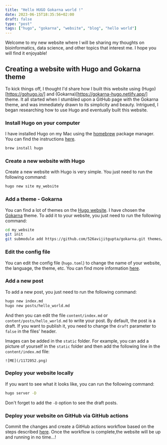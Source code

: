 ```yaml
---
title: "Hello HUGO Gokarna world !"
date: 2023-06-15T18:35:56+02:00
draft: false
type: "post"
tags: ["hugo", "gokarna", "website", "blog", "hello world"]
---
```


Welcome to my new website where I will be sharing my thoughts on bioinformatics, data science, and other topics that interest me. I hope you will find it enjoyable!

## Creating a website with Hugo and Gokarna theme

To kick things off, I thought I'd share how I built this website using (Hugo)[https://gohugo.io/] and (Gokarna)[https://gokarna-hugo.netlify.app/] theme. It all started when I stumbled upon a GitHub page with the Gokarna theme, and was immediately drawn to its simplicity and beauty. Intrigued, I began researching how to use Hugo and eventually built this website.

### Install Hugo on your computer

I have installed Hugo on my Mac using the [homebrew](https://brew.sh/) package manager. You can find the instructions [here](https://gohugo.io/getting-started/installing/).

```bash
brew install hugo
```

### Create a new website with Hugo

Create a new website with Hugo is very simple. You just need to run the following command:

```bash
hugo new site my_website
```

### Add a theme - Gokarna

You can find a lot of themes on the [Hugo website](https://themes.gohugo.io/). I have chosen the [Gokarna](https://gokarna-hugo.netlify.app/) theme. To add it to your website, you just need to run the following command:

```bash
cd my_website
git init
git submodule add https://github.com/526avijitgupta/gokarna.git themes/gokarna
```

### Edit the config file

You can edit the config file (`hugo.toml`) to change the name of your website, the language, the theme, etc. You can find more information [here](https://gokarna-hugo.netlify.app/posts/theme-documentation-basics/#basic-configuration).


### Add a new post

To add a new post, you just need to run the following command:

```bash
hugo new index.md
hugo new posts/hello_world.md
```

And then you can edit the file `content/index.md` or `content/posts/hello_world.md` to write your post. By default, the post is a draft. If you want to publish it, you need to change the `draft` parameter to `false` in the files' header.

Images can be added in the `static` folder. For example, you can add a picture of yourself in the `static` folder and then add the following line in the `content/index.md` file:

```
![ME](/1172052.png)
```

### Deploy your website locally

If you want to see what it looks like, you can run the following command:

```bash
hugo server -D
```
Don't forget to add the `-D` option to see the draft posts.

### Deploy your website on GitHub via GitHub actions

Commit the changes and create a GitHub actions workflow based on the steps described [here](https://gohugo.io/hosting-and-deployment/hosting-on-github/). Once the workflow is complete,the website will be up and running in no time...! 

